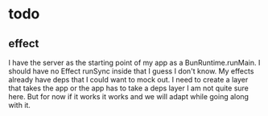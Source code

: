 # todo

## effect

I have the server as the starting point of my app as a BunRuntime.runMain. I should have no
Effect runSync inside that I guess I don't know.
My effects already have deps that I could want to mock out. I need to create a layer that takes
the app or the app has to take a deps layer I am not quite sure here. But for now if it works it
works and we will adapt while going along with it.
